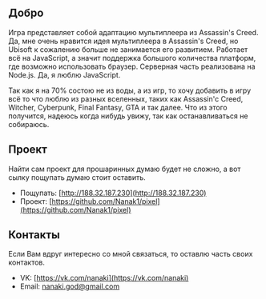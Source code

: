 ## Добро

Игра представляет собой адаптацию мультиплеера из Assassin's Creed. Да, мне очень нравится идея мультиплеера в Assassin's Creed, но Ubisoft к сожалению больше не занимается его развитием. Работает всё на JavaScript, а значит поддержка большого количества платформ, где возможно использовать браузер. Серверная часть реализована на Node.js. Да, я люблю JavaScript.

Так как я на 70% состою не из воды, а из игр, то хочу добавить в игру всё то что люблю из разных вселенных, таких как Assassin'c Creed, Witcher, Cyberpunk, Final Fantasy, GTA и так далее. Что из этого получится, надеюсь когда нибудь увижу, так как останавливаться не собираюсь.

## Проект

Найти сам проект для прошаринных думаю будет не сложно, а вот сылку пощупать думаю стоит оставить.

- Пощупать: [http://188.32.187.230](http://188.32.187.230)
- Проект: [https://github.com/Nanak1/pixel](https://github.com/Nanak1/pixel)

## Контакты

Если Вам вдруг интересно со мной связаться, то оставлю часть своих контактов.

- VK: [https://vk.com/nanaki](https://vk.com/nanaki)
- Email: [nanaki.god@gmail.com](mailto:nanaki.god@gmail.com)
